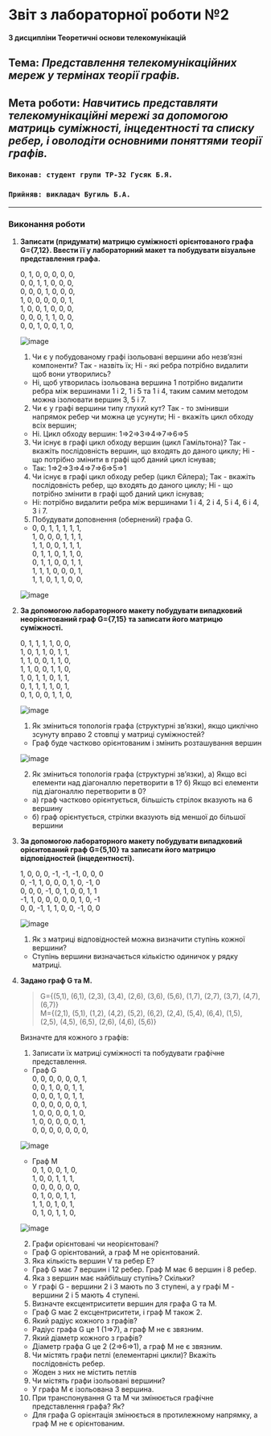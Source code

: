 # Звіт з лабораторної роботи №2

#### З дисципліни Теоретичні основи телекомунікацій
## Тема: _Представлення телекомунікаційних мереж у термінах теорії графів._

## Мета роботи: _Навчитись представляти телекомунікаційні мережі за допомогою матриць суміжності, інцедентності та списку ребер, і оволодіти основними поняттями теорії графів._

### `Виконав: студент групи ТР-32 Гусяк Б.Я.`
### `Прийняв: викладач Бугиль Б.А.`
---

### Виконання роботи
1. **Записати (придумати) матрицю суміжності орієнтованого графа G={7,12}. Ввести її у лабораторний макет та побудувати візуальне представлення графа.**

   0, 1, 0, 0, 0, 0, 0,  
   0, 0, 1, 1, 0, 0, 0,  
   0, 0, 0, 1, 0, 0, 0,  
   1, 0, 0, 0, 0, 0, 1,  
   1, 0, 0, 1, 0, 0, 0,  
   0, 0, 0, 1, 1, 0, 0,  
   0, 0, 1, 0, 0, 1, 0,   

   ![image](https://graphonline.ru/tmp/saved/pW/pWgzQogvFOOJBCcJ.png)

   1. Чи є у побудованому графі ізольовані вершини або незв’язні компоненти? Tак - назвіть їх; Hі - які ребра потрібно видалити щоб вони утворились?
   - Ні, щоб утворилась ізольована вершина 1 потрібно видалити ребра між вершинами 1 і 2, 1 і 5 та 1 і 4, таким самим методом можна ізолювати вершин 3, 5 і 7.

   2.  Чи є у графі вершини типу глухий кут? Так - то змінивши напрямок ребер чи можна це усунути; Hі - вкажіть цикл обходу всіх вершин;
   - Ні. Цикл обходу вершин: 1⇒2⇒3⇒4⇒7⇒6⇒5

   3.  Чи існує в графі цикл обходу вершин (цикл Гамільтона)? Так - вкажіть послідовність вершин, що входять до даного циклу; Hі - що потрібно змінити в графі щоб даний цикл існував;
   - Так: 1⇒2⇒3⇒4⇒7⇒6⇒5⇒1

   4.  Чи існує в графі цикл обходу ребер (цикл Єйлера); Так - вкажіть послідовність ребер, що входять до даного циклу; Hі - що потрібно змінити в графі щоб даний цикл існував;
   - Ні: потрібно видалити ребра між вершинами 1 і 4, 2 і 4, 5 і 4, 6 і 4, 3 і 7.

   5.  Побудувати доповнення (обернений) графа G.

   - 0, 0, 1, 1, 1, 1, 1,  
   1, 0, 0, 0, 1, 1, 1,  
   1, 1, 0, 0, 1, 1, 1,  
   0, 1, 1, 0, 1, 1, 0,  
   0, 1, 1, 0, 0, 1, 1,  
   1, 1, 1, 0, 0, 0, 1,  
   1, 1, 0, 1, 1, 0, 0,  
   
   ![image](https://graphonline.ru/tmp/saved/Qm/QmRJVwkRuHTzDryR.png)

2. **За допомогою лабораторного макету побудувати випадковий неорієнтований граф G={7,15} та записати його матрицю суміжності.**

   0, 1, 1, 1, 1, 0, 0,  
   1, 0, 1, 1, 0, 1, 1,  
   1, 1, 0, 0, 1, 1, 0,  
   1, 1, 0, 0, 1, 1, 0,  
   1, 0, 1, 1, 0, 1, 1,  
   0, 1, 1, 1, 1, 0, 1,  
   0, 1, 0, 0, 1, 1, 0,

   ![image](https://graphonline.ru/tmp/saved/WK/WKPEzUxjwcgHVcwT.png)

   1.  Як зміниться топологія графа (структурні зв’язки), якщо циклічно зсунуту вправо 2 стовпці у матриці суміжностей?
   - Граф буде частково орієнтованим і змінить розташування вершин

   ![image](https://graphonline.ru/tmp/saved/aV/aVcCAgBOuFWdLUHk.png)

   2.  Як зміниться топологія графа (структурні зв’язки), а) Якщо всі елементи над діагоналлю перетворити в 1? б) Якщо всі елементи під діагоналлю перетворити в 0?
   - а) граф частково орієнтується, більшість стрілок вказують на 6 вершину
   - б) граф орієнтується, стрілки вказують від меншої до більшої вершини

3. **За допомогою лабораторного макету побудувати випадковий орієнтований граф G={5,10} та записати його матрицю відповідностей (інцедентності).**

   1, 0, 0, 0, -1, -1, -1, 0, 0, 0  
   0, -1, 1, 0, 0, 0, 1, 0, -1, 0  
   0, 0, 0, -1, 0, 1, 0, 0, 1, 1  
   -1, 1, 0, 0, 0, 0, 0, 1, 0, -1  
   0, 0, -1, 1, 1, 0, 0, -1, 0, 0  

   ![image](https://graphonline.ru/tmp/saved/PG/PGSVOMGzSLzkyjGQ.png)

   1.  Як з матриці відповідностей можна визначити ступінь кожної вершини?
   - Ступінь вершини визначається кількістю одиничок у рядку матриці.

4. **Задано граф G та M.**
   > G={(5,1), (6,1), (2,3), (3,4), (2,6), (3,6), (5,6), (1,7), (2,7), (3,7), (4,7), (6,7)}  
   > M={(2,1), (5,1), (1,2), (4,2), (5,2), (6,2), (2,4), (5,4), (6,4), (1,5), (2,5), (4,5), (6,5), (2,6), (4,6), (5,6)}
   
   Визначте для кожного з графів:
   
   1.  Записати їх матриці суміжності та побудувати графічне представлення.
   - Граф G  
   0, 0, 0, 0, 0, 0, 1,  
   0, 0, 1, 0, 0, 1, 1,  
   0, 0, 0, 1, 0, 1, 1,  
   0, 0, 0, 0, 0, 0, 1,  
   1, 0, 0, 0, 0, 1, 0,  
   1, 0, 0, 0, 0, 0, 1,  
   0, 0, 0, 0, 0, 0, 0,  
   
   ![image](https://graphonline.ru/tmp/saved/XS/XSkbfsGEWDfUBcIF.png)
   
   - Граф M  
   0, 1, 0, 0, 1, 0,  
   1, 0, 0, 1, 1, 1,  
   0, 0, 0, 0, 0, 0,  
   0, 1, 0, 0, 1, 1,  
   1, 1, 0, 1, 0, 1,  
   0, 1, 0, 1, 1, 0,   
   
   ![image](https://graphonline.ru/tmp/saved/KB/KBELkUjqPJlzhtrM.png)
   
   2.  Графи орієнтовані чи неорієнтовані?

   - Граф G орієнтований, а граф M не орієнтований.

   3.  Яка кількість вершин V та ребер E?

   - Граф G має 7 вершин і 12 ребер. Граф M має 6 вершин і 8 ребер.

   4.  Яка з вершин має найбільшу ступінь? Скільки?

   - У графі G - вершини 2 і 3 мають по 3 ступені, а у графі М - вершини 2 і 5 мають 4 ступені.

   5.  Визначте ексцентриситети вершин для графа G та M.

   - Граф G має 2 ексцентриситети, і граф M також 2.

   6.  Який радіус кожного з графів?

   - Радіус графа G це 1 (1⇒7), а граф M не є звязним.

   7.  Який діаметр кожного з графів?

   - Діаметр графа G це 2 (2⇒6⇒1), а граф M не є звязним.

   8.  Чи містять графи петлі (елементарні цикли)? Вкажіть послідовність ребер.

   - Жоден з них не містить петлів

   9. Чи містять графи ізольовані вершини?

   - У графа M є ізольована 3 вершина.

   10.  При транспонування G та M чи змінюється графічне представлення графа? Як?

   - Для графа G орієнтація змінюється в протилежному напрямку, а граф M не є орієнтованим.

